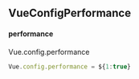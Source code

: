 ## VueConfigPerformance
#### performance
Vue.config.performance
```javascript
Vue.config.performance = ${1:true}
```